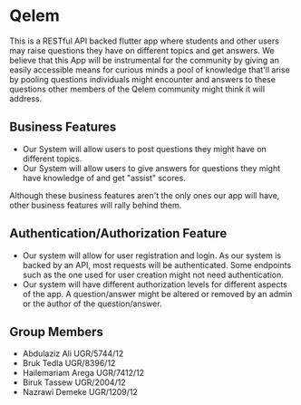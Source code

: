 # Qelem

This is a RESTful API backed flutter app where students and other users may raise questions they have on different topics and get answers. We believe that this App will be instrumental for the community by giving an easily accessible means for curious minds a pool of knowledge that'll arise by pooling questions individuals might encounter and answers to these questions other members of the Qelem community might think it will address.

## Business Features

- Our System will allow users to post questions they might have on different topics.
- Our System will allow users to give answers for questions they might have knowledge of and get "assist" scores.

Although these business features aren't the only ones our app will have, other business features will rally behind them.

## Authentication/Authorization Feature

- Our system will allow for user registration and login. As our system is backed by an API, most requests will be authenticated. Some endpoints such as the one used for user creation might not need authentication.
- Our system will have different authorization levels for different aspects of the app. A question/answer might be altered or removed by an admin or the author of the question/answer.

## Group Members

- Abdulaziz Ali UGR/5744/12
- Bruk Tedla UGR/8396/12
- Hailemariam Arega UGR/7412/12
- Biruk Tassew UGR/2004/12
- Nazrawi Demeke UGR/1209/12
